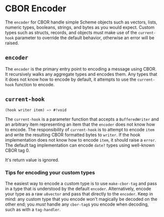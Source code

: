 # CBOR Encoder

The `encoder` for CBOR handle simple Scheme objects such as vectors, lists,
numeric types, booleans, strings, and bytes as you would expect. Custom types such as
structs, records, and objects must make use of the `current-hook` parameter to
override the default behavior, otherwise an error will be raised.

## `encoder`

The `encoder` is the primary entry point to encoding a message using CBOR. It
recursively walks any aggregate types and encodes them. Any types that it does not know
how to encode by default, it attempts to use the `current-hook` function to encode.

## `current-hook`

```scheme
(hook writer item) => #!void
```

The `current-hook` is a parameter function that accepts a `BufferedWriter` and an
arbitrary item representing an item that the `encoder` does not know how to encode. The
responsibility of `current-hook` is to attempt to encode `item` and write the resulting
CBOR formatted bytes to `writer`. If the hook implementation does not know how to encode
`item`, it should raise a `error`. The default tag implementation can encode `date?`
types using well-known CBOR tag 0.

It's return value is ignored.

### Tips for encoding your custom types

The easiest way to encode a custom type is to use `make-cbor-tag` and pass in a type
that is understood by the default `encoder`. Alternatively, encode your type as a raw
`u8vector` and pass that directly to the `encoder`. Keep in mind: any custom type that
you encode won't magically be decoded on the other end; you *must* handle any
`cbor-tag`s you encode when decoding, such as with a `tag-handler`.

